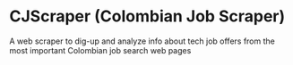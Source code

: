 # CJScraper (Colombian Job Scraper)
A web scraper to dig-up and analyze info about tech job offers from the most important Colombian job search web pages
